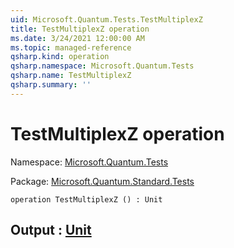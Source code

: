 ```yaml
---
uid: Microsoft.Quantum.Tests.TestMultiplexZ
title: TestMultiplexZ operation
ms.date: 3/24/2021 12:00:00 AM
ms.topic: managed-reference
qsharp.kind: operation
qsharp.namespace: Microsoft.Quantum.Tests
qsharp.name: TestMultiplexZ
qsharp.summary: ''
---
```


# TestMultiplexZ operation

Namespace: [Microsoft.Quantum.Tests](xref:Microsoft.Quantum.Tests)

Package: [Microsoft.Quantum.Standard.Tests](https://nuget.org/packages/Microsoft.Quantum.Standard.Tests)




```qsharp
operation TestMultiplexZ () : Unit
```


## Output : [Unit](xref:microsoft.quantum.lang-ref.unit)

